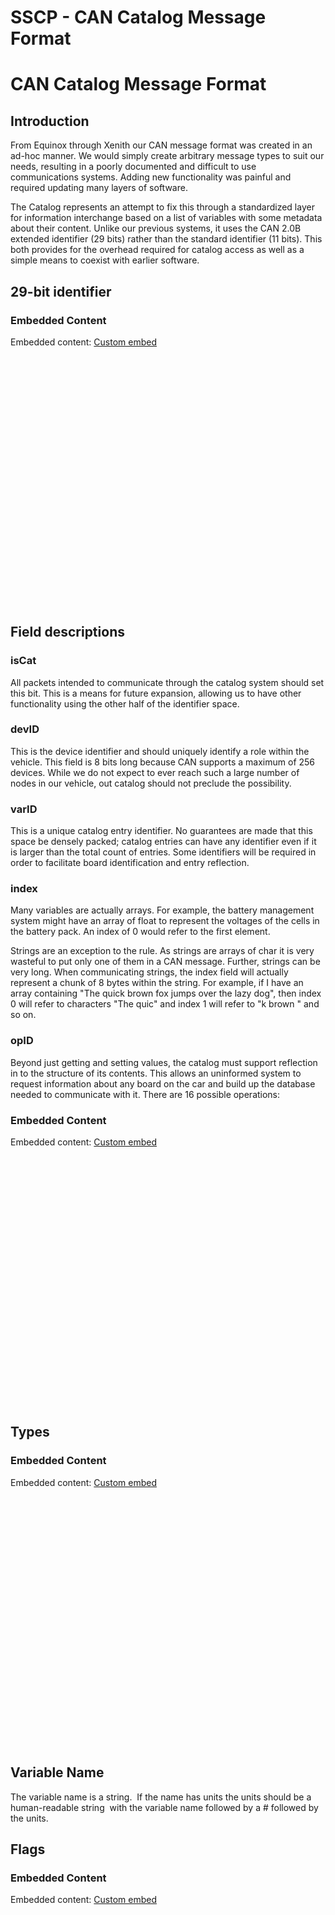 # SSCP - CAN Catalog Message Format

# CAN Catalog Message Format

## Introduction

[](#h.mbwwwywa6mig)

From Equinox through Xenith our CAN message format was created in an ad-hoc manner. We would simply create arbitrary message types to suit our needs, resulting in a poorly documented and difficult to use communications systems. Adding new functionality was painful and required updating many layers of software.

The Catalog represents an attempt to fix this through a standardized layer for information interchange based on a list of variables with some metadata about their content. Unlike our previous systems, it uses the CAN 2.0B extended identifier (29 bits) rather than the standard identifier (11 bits). This both provides for the overhead required for catalog access as well as a simple means to coexist with earlier software.

## 29-bit identifier

[](#h.kdzzof5fsz54)

### Embedded Content

Embedded content: [Custom embed]()

<iframe width="100%" height="400" src="" frameborder="0"></iframe>

## Field descriptions

[](#h.68j2q42v2p5j)

### isCat

[](#h.djplh6c3ocui)

All packets intended to communicate through the catalog system should set this bit. This is a means for future expansion, allowing us to have other functionality using the other half of the identifier space.

### devID

[](#h.mxsk6tsbfpd3)

This is the device identifier and should uniquely identify a role within the vehicle. This field is 8 bits long because CAN supports a maximum of 256 devices. While we do not expect to ever reach such a large number of nodes in our vehicle, out catalog should not preclude the possibility.

### varID

[](#h.ssjiu4v2a9sk)

This is a unique catalog entry identifier. No guarantees are made that this space be densely packed; catalog entries can have any identifier even if it is larger than the total count of entries. Some identifiers will be required in order to facilitate board identification and entry reflection.

### index

[](#h.vxfco9rrgva6)

Many variables are actually arrays. For example, the battery management system might have an array of float to represent the voltages of the cells in the battery pack. An index of 0 would refer to the first element.

Strings are an exception to the rule. As strings are arrays of char it is very wasteful to put only one of them in a CAN message. Further, strings can be very long. When communicating strings, the index field will actually represent a chunk of 8 bytes within the string. For example, if I have an array containing "The quick brown fox jumps over the lazy dog", then index 0 will refer to characters "The quic" and index 1 will refer to "k brown " and so on.

### opID

[](#h.25kang5ag6xf)

Beyond just getting and setting values, the catalog must support reflection in to the structure of its contents. This allows an uninformed system to request information about any board on the car and build up the database needed to communicate with it. There are 16 possible operations:

### Embedded Content

Embedded content: [Custom embed]()

<iframe width="100%" height="400" src="" frameborder="0"></iframe>

## Types

[](#h.847fr6vyx8xt)

### Embedded Content

Embedded content: [Custom embed]()

<iframe width="100%" height="400" src="" frameborder="0"></iframe>

## Variable Name

[](#h.y4e9u9g0xh0f)

The variable name is a string.  If the name has units the units should be a human-readable string  with the variable name followed by a # followed by  the units.

## Flags 

[](#h.9refzvx39ffp)

### Embedded Content

Embedded content: [Custom embed]()

<iframe width="100%" height="400" src="" frameborder="0"></iframe>

